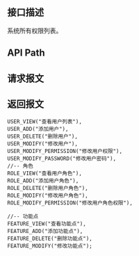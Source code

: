 ## 接口描述
系统所有权限列表。
## API Path
## 请求报文
## 返回报文
	USER_VIEW("查看用户列表"),
	USER_ADD("添加用户"),
	USER_DELETE("删除用户"),
	USER_MODIFY("修改用户"),
	USER_MODIFY_PERMISSION("修改用户权限"),
	USER_MODIFY_PASSWORD("修改用户密码"),
	//-- 角色
	ROLE_VIEW("查看用户角色"),
	ROLE_ADD("添加用户角色"),
	ROLE_DELETE("删除用户角色"),
	ROLE_MODIFY("修改用户角色"),
	ROLE_MODIFY_PERMISSION("修改用户角色权限"),
	
	//-- 功能点
	FEATURE_VIEW("查看功能点"),
	FEATURE_ADD("添加功能点"),
	FEATURE_DELETE("删除功能点"),
	FEATURE_MODIFY("修改功能点");
